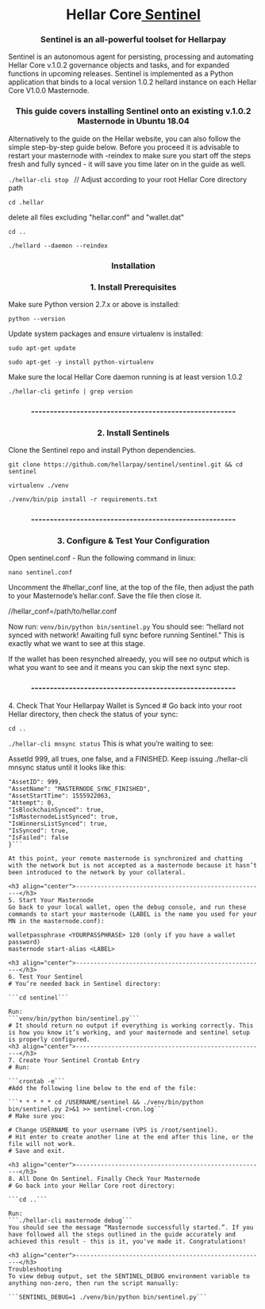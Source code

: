 <h1 align="center">Hellar Core<a href="https://github.com/hellarcore/sentinel" target="_blank"> Sentinel</a> 
<h3 align="center">Sentinel is an all-powerful toolset for Hellarpay</h3>


Sentinel is an autonomous agent for persisting, processing and automating Hellar Core v.1.0.2 governance objects and tasks, and for expanded functions in upcoming releases.
Sentinel is implemented as a Python application that binds to a local version 1.0.2 hellard instance on each Hellar Core V1.0.0 Masternode.

<h3 align="center">This guide covers installing Sentinel onto an existing v.1.0.2 Masternode in Ubuntu 18.04</h3>

Alternatively to the guide on the Hellar website, you can also follow the simple step-by-step guide below. Before you proceed it is advisable to restart your masternode with -reindex to make sure you start off the steps fresh and fully synced - it will save you time later on in the guide as well.

```./hellar-cli stop ``` // Adjust according to your root Hellar Core directory path

```cd .hellar```

delete all files excluding "hellar.conf" and "wallet.dat"

```cd ..```

```./hellard --daemon --reindex```

<h3 align="center">Installation</h3>

<h3 align="center">1. Install Prerequisites</h3>
Make sure Python version 2.7.x or above is installed:

```python --version```

Update system packages and ensure virtualenv is installed:

```sudo apt-get update```

```sudo apt-get -y install python-virtualenv```

Make sure the local Hellar Core daemon running is at least version 1.0.2

```./hellar-cli getinfo | grep version```

<h3 align="center">------------------------------------------------------</h3>
<h3 align="center">2. Install Sentinels</h3>

Clone the Sentinel repo and install Python dependencies.

```git clone https://github.com/hellarpay/sentinel/sentinel.git && cd sentinel```

```virtualenv ./venv```

```./venv/bin/pip install -r requirements.txt```

<h3 align="center">------------------------------------------------------</h3>
<h3 align="center">3. Configure & Test Your Configuration</h3>

Open sentinel.conf - Run the following command in linux:

```nano sentinel.conf```

Uncomment the #hellar_conf line, at the top of the file, then adjust the path to your Masternode’s hellar.conf. Save the file then close it.

//hellar_conf=/path/to/hellar.conf

Now run:
```venv/bin/python bin/sentinel.py```
You should see: “hellard not synced with network! Awaiting full sync before running Sentinel.” This is exactly what we want to see at this stage.

If the wallet has been resynched alreaedy, you will see no output which is what you want to see and it means you can skip the next sync step.

<h3 align="center">------------------------------------------------------</h3>
4. Check That Your Hellarpay Wallet is Synced
# Go back into your root Hellar directory, then check the status of your sync:

```cd ..```

```./hellar-cli mnsync status```
This is what you’re waiting to see:

AssetId 999, all trues, one false, and a FINISHED. Keep issuing ./hellar-cli mnsync status until it looks like this:

```{
"AssetID": 999,
"AssetName": "MASTERNODE_SYNC_FINISHED",
"AssetStartTime": 1555922063,
"Attempt": 0,
"IsBlockchainSynced": true,
"IsMasternodeListSynced": true,
"IsWinnersListSynced": true,
"IsSynced": true,
"IsFailed": false
}```

At this point, your remote masternode is synchronized and chatting with the network but is not accepted as a masternode because it hasn’t been introduced to the network by your collateral.

<h3 align="center">------------------------------------------------------</h3>
5. Start Your Masternode
Go back to your local wallet, open the debug console, and run these commands to start your masternode (LABEL is the name you used for your MN in the masternode.conf):

walletpassphrase <YOURPASSPHRASE> 120 (only if you have a wallet password)
masternode start-alias <LABEL>

<h3 align="center">------------------------------------------------------</h3>
6. Test Your Sentinel
# You’re needed back in Sentinel directory:

```cd sentinel```

Run:
```venv/bin/python bin/sentinel.py```
# It should return no output if everything is working correctly. This is how you know it’s working, and your masternode and sentinel setup is properly configured.
<h3 align="center">------------------------------------------------------</h3>
7. Create Your Sentinel Crontab Entry
# Run:

```crontab -e```
#Add the following line below to the end of the file:

```* * * * * cd /USERNAME/sentinel && ./venv/bin/python bin/sentinel.py 2>&1 >> sentinel-cron.log```
# Make sure you:

# Change USERNAME to your username (VPS is /root/sentinel).
# Hit enter to create another line at the end after this line, or the file will not work.
# Save and exit.

<h3 align="center">------------------------------------------------------</h3>
8. All Done On Sentinel. Finally Check Your Masternode
# Go back into your Hellar Core root directory:

```cd ..```

Run:
```./hellar-cli masternode debug```
You should see the message “Masternode successfully started.”. If you have followed all the steps outlined in the guide accurately and achieved this result - this is it, you've made it. Congratulations!

<h3 align="center">------------------------------------------------------</h3>
Troubleshooting
To view debug output, set the SENTINEL_DEBUG environment variable to anything non-zero, then run the script manually:

```SENTINEL_DEBUG=1 ./venv/bin/python bin/sentinel.py```

